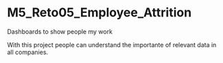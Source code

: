 # M5_Reto05_Employee_Attrition
Dashboards to show people my work


With this project people can understand the importante of relevant data in all companies.
